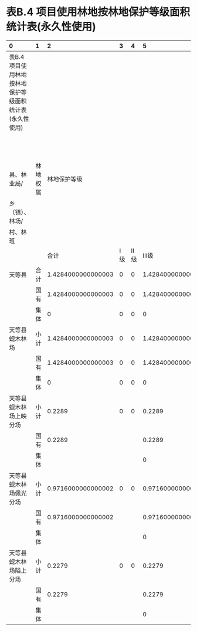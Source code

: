 # 表B.4  项目使用林地按林地保护等级面积统计表(永久性使用)

|0|1|2|3|4|5|6|
|:--------------------------------------------------------|:---------|:-------------------|:----|:----|:-------------------|:----------|
|表B.4  项目使用林地按林地保护等级面积统计表(永久性使用)|||||||
|||||||单位：hm²|
|县、林业局/|林地权属|林地保护等级|||||
|乡（镇）、林场/|||||||
|村、林班|||||||
|||合计|Ⅰ级|Ⅱ级|Ⅲ级|Ⅳ级|
|天等县|合计|1.4284000000000003|0|0|1.4284000000000003|0|
||国有|1.4284000000000003|0|0|1.4284000000000003|0|
||集体|0|0|0|0|0|
|天等县蚬木林场|小计|1.4284000000000003|0|0|1.4284000000000003|0|
||国有|1.4284000000000003|0|0|1.4284000000000003|0|
||集体|0|0|0|0|0|
|天等县蚬木林场上映分场|小计|0.2289|0|0|0.2289|0|
||国有|0.2289|||0.2289||
||集体||||0||
|天等县蚬木林场佩光分场|小计|0.9716000000000002|0|0|0.9716000000000002|0|
||国有|0.9716000000000002|||0.9716000000000002||
||集体||||0||
|天等县蚬木林场隘上分场|小计|0.2279|0|0|0.2279|0|
||国有|0.2279|||0.2279||
||集体||||0||